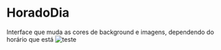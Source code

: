 # HoradoDia
Interface que muda as cores de background e imagens, dependendo do horário que está
![teste](https://user-images.githubusercontent.com/70242822/134029384-55db891a-f51b-468a-b349-ce19c8a52f86.jpg)
